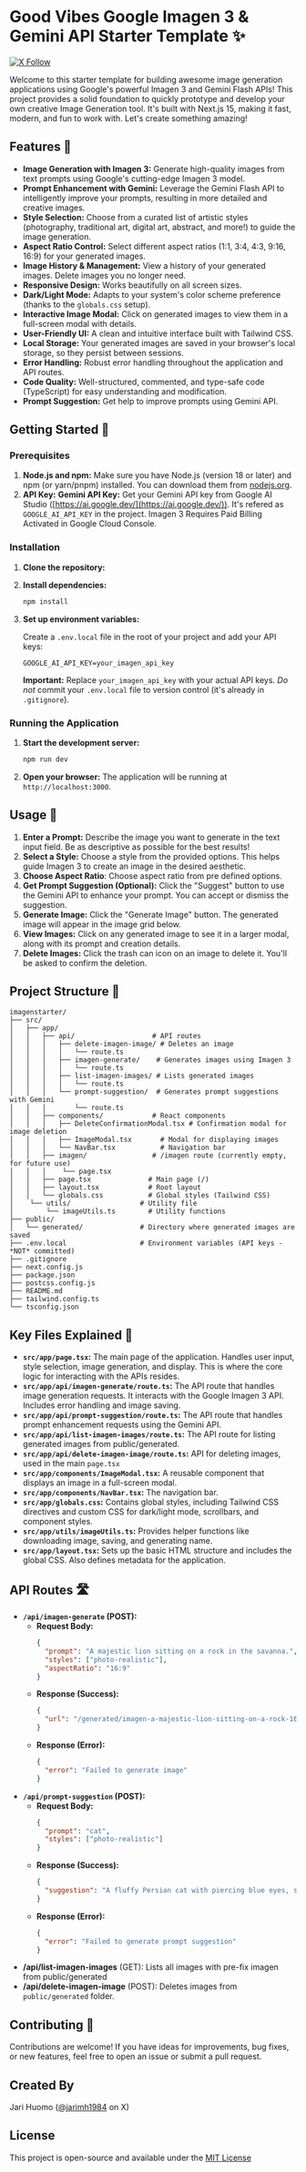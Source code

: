 # Good Vibes Google Imagen 3 & Gemini API Starter Template ✨

[![X Follow](https://img.shields.io/twitter/follow/jarimh1984?style=social)](https://x.com/jarimh1984)

Welcome to this starter template for building awesome image generation applications using Google's powerful Imagen 3 and Gemini Flash APIs! This project provides a solid foundation to quickly prototype and develop your own creative Image Generation tool. It's built with Next.js 15, making it fast, modern, and fun to work with. Let's create something amazing!

## Features 🚀

- **Image Generation with Imagen 3:** Generate high-quality images from text prompts using Google's cutting-edge Imagen 3 model.
- **Prompt Enhancement with Gemini:** Leverage the Gemini Flash API to intelligently improve your prompts, resulting in more detailed and creative images.
- **Style Selection:** Choose from a curated list of artistic styles (photography, traditional art, digital art, abstract, and more!) to guide the image generation.
- **Aspect Ratio Control:** Select different aspect ratios (1:1, 3:4, 4:3, 9:16, 16:9) for your generated images.
- **Image History & Management:** View a history of your generated images. Delete images you no longer need.
- **Responsive Design:** Works beautifully on all screen sizes.
- **Dark/Light Mode:** Adapts to your system's color scheme preference (thanks to the `globals.css` setup).
- **Interactive Image Modal:** Click on generated images to view them in a full-screen modal with details.
- **User-Friendly UI:** A clean and intuitive interface built with Tailwind CSS.
- **Local Storage:** Your generated images are saved in your browser's local storage, so they persist between sessions.
- **Error Handling:** Robust error handling throughout the application and API routes.
- **Code Quality:** Well-structured, commented, and type-safe code (TypeScript) for easy understanding and modification.
- **Prompt Suggestion:** Get help to improve prompts using Gemini API.

## Getting Started 🌟

### Prerequisites

1.  **Node.js and npm:** Make sure you have Node.js (version 18 or later) and npm (or yarn/pnpm) installed. You can download them from [nodejs.org](https://nodejs.org/).
2.  **API Key:**
    **Gemini API Key:** Get your Gemini API key from Google AI Studio ([https://ai.google.dev/](https://ai.google.dev/)). It's refered as `GOOGLE_AI_API_KEY` in the project.
    Imagen 3 Requires Paid Billing Activated in Google Cloud Console.

### Installation

1.  **Clone the repository:**

2.  **Install dependencies:**

    ```bash
    npm install
    ```

3.  **Set up environment variables:**

    Create a `.env.local` file in the root of your project and add your API keys:

    ```
    GOOGLE_AI_API_KEY=your_imagen_api_key
    ```

    **Important:** Replace `your_imagen_api_key` with your actual API keys. _Do not_ commit your `.env.local` file to version control (it's already in `.gitignore`).

### Running the Application

1.  **Start the development server:**

    ```bash
    npm run dev
    ```

2.  **Open your browser:** The application will be running at `http://localhost:3000`.

## Usage 🎨

1.  **Enter a Prompt:** Describe the image you want to generate in the text input field. Be as descriptive as possible for the best results!
2.  **Select a Style:** Choose a style from the provided options. This helps guide Imagen 3 to create an image in the desired aesthetic.
3.  **Choose Aspect Ratio**: Choose aspect ratio from pre defined options.
4.  **Get Prompt Suggestion (Optional):** Click the "Suggest" button to use the Gemini API to enhance your prompt. You can accept or dismiss the suggestion.
5.  **Generate Image:** Click the "Generate Image" button. The generated image will appear in the image grid below.
6.  **View Images:** Click on any generated image to see it in a larger modal, along with its prompt and creation details.
7.  **Delete Images:** Click the trash can icon on an image to delete it. You'll be asked to confirm the deletion.

## Project Structure 📁

```
imagenstarter/
├── src/
│   ├── app/
│   │   ├── api/                   # API routes
│   │   │   ├── delete-imagen-image/ # Deletes an image
│   │   │   │   └── route.ts
│   │   │   ├── imagen-generate/    # Generates images using Imagen 3
│   │   │   │   └── route.ts
│   │   │   ├── list-imagen-images/ # Lists generated images
│   │   │   │   └── route.ts
│   │   │   └── prompt-suggestion/  # Generates prompt suggestions with Gemini
│   │   │       └── route.ts
│   │   ├── components/            # React components
│   │   │   ├── DeleteConfirmationModal.tsx # Confirmation modal for image deletion
│   │   │   ├── ImageModal.tsx       # Modal for displaying images
│   │   │   └── NavBar.tsx           # Navigation bar
│   │   ├── imagen/                # /imagen route (currently empty, for future use)
│   │   │    └── page.tsx
│   │   ├── page.tsx              # Main page (/)
│   │   ├── layout.tsx            # Root layout
│   │   └── globals.css           # Global styles (Tailwind CSS)
│    └── utils/                 # Utility file
│        └── imageUtils.ts        # Utility functions
├── public/
│   └── generated/              # Directory where generated images are saved
├── .env.local                  # Environment variables (API keys - *NOT* committed)
├── .gitignore
├── next.config.js
├── package.json
├── postcss.config.js
├── README.md
├── tailwind.config.ts
└── tsconfig.json
```

## Key Files Explained 🔑

- **`src/app/page.tsx`:** The main page of the application. Handles user input, style selection, image generation, and display. This is where the core logic for interacting with the APIs resides.
- **`src/app/api/imagen-generate/route.ts`:** The API route that handles image generation requests. It interacts with the Google Imagen 3 API. Includes error handling and image saving.
- **`src/app/api/prompt-suggestion/route.ts`:** The API route that handles prompt enhancement requests using the Gemini API.
- **`src/app/api/list-imagen-images/route.ts`:** The API route for listing generated images from public/generated.
- **`src/app/api/delete-imagen-image/route.ts`:** API for deleting images, used in the main `page.tsx`
- **`src/app/components/ImageModal.tsx`:** A reusable component that displays an image in a full-screen modal.
- **`src/app/components/NavBar.tsx`:** The navigation bar.
- **`src/app/globals.css`:** Contains global styles, including Tailwind CSS directives and custom CSS for dark/light mode, scrollbars, and component styles.
- **`src/app/utils/imageUtils.ts`:** Provides helper functions like downloading image, saving, and generating name.
- **`src/app/layout.tsx`:** Sets up the basic HTML structure and includes the global CSS. Also defines metadata for the application.

## API Routes 🛣️

- **`/api/imagen-generate` (POST):**
  - **Request Body:**
    ```json
    {
      "prompt": "A majestic lion sitting on a rock in the savanna.",
      "styles": ["photo-realistic"],
      "aspectRatio": "16:9"
    }
    ```
  - **Response (Success):**
    ```json
    {
      "url": "/generated/imagen-a-majestic-lion-sitting-on-a-rock-1678886400000.png"
    }
    ```
  - **Response (Error):**
    ```json
    {
      "error": "Failed to generate image"
    }
    ```
- **`/api/prompt-suggestion` (POST):**
  - **Request Body:**
    ```json
    {
      "prompt": "cat",
      "styles": ["photo-realistic"]
    }
    ```
  - **Response (Success):**
    ```json
    {
      "suggestion": "A fluffy Persian cat with piercing blue eyes, sitting gracefully on a velvet cushion in a sunlit room, captured in a close-up, photorealistic style with soft, natural lighting, 8K resolution."
    }
    ```
  - **Response (Error):**
    ```json
    {
      "error": "Failed to generate prompt suggestion"
    }
    ```
- **/api/list-imagen-images** (GET): Lists all images with pre-fix imagen from public/generated
- **/api/delete-imagen-image** (POST): Deletes images from `public/generated` folder.

## Contributing 🤝

Contributions are welcome! If you have ideas for improvements, bug fixes, or new features, feel free to open an issue or submit a pull request.

## Created By

Jari Huomo ([@jarimh1984](https://x.com/jarimh1984) on X)

## License

This project is open-source and available under the [MIT License](LICENSE)
